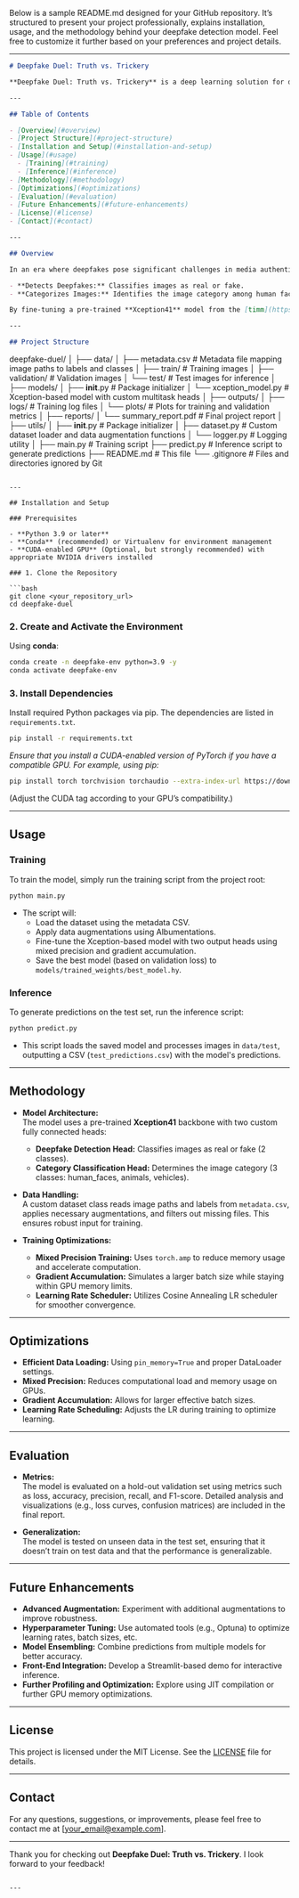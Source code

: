 Below is a sample README.md designed for your GitHub repository. It’s structured to present your project professionally, explains installation, usage, and the methodology behind your deepfake detection model. Feel free to customize it further based on your preferences and project details.

---

```markdown
# Deepfake Duel: Truth vs. Trickery

**Deepfake Duel: Truth vs. Trickery** is a deep learning solution for detecting and classifying deepfake images. This project aims to accurately distinguish between real and manipulated images while also categorizing images into one of three classes: human faces, animals, or vehicles. The system leverages transfer learning using an Xception-based model, enhanced with modern training techniques such as mixed precision and gradient accumulation.

---

## Table of Contents

- [Overview](#overview)
- [Project Structure](#project-structure)
- [Installation and Setup](#installation-and-setup)
- [Usage](#usage)
  - [Training](#training)
  - [Inference](#inference)
- [Methodology](#methodology)
- [Optimizations](#optimizations)
- [Evaluation](#evaluation)
- [Future Enhancements](#future-enhancements)
- [License](#license)
- [Contact](#contact)

---

## Overview

In an era where deepfakes pose significant challenges in media authenticity, this project focuses on developing a robust deep learning model that:

- **Detects Deepfakes:** Classifies images as real or fake.
- **Categorizes Images:** Identifies the image category among human faces, animals, or vehicles.

By fine-tuning a pre-trained **Xception41** model from the [timm](https://github.com/rwightman/pytorch-image-models) library, the system customizes the network into two separate heads: one for deepfake detection and one for category classification.

---

## Project Structure

```
deepfake-duel/
│
├── data/
│   ├── metadata.csv               # Metadata file mapping image paths to labels and classes
│   ├── train/                     # Training images
│   ├── validation/                # Validation images
│   └── test/                     # Test images for inference
│
├── models/
│   ├── __init__.py                # Package initializer
│   └── xception_model.py          # Xception-based model with custom multitask heads
│
├── outputs/
│   ├── logs/                     # Training log files
│   └── plots/                    # Plots for training and validation metrics
│
├── reports/
│   └── summary_report.pdf         # Final project report
│
├── utils/
│   ├── __init__.py                # Package initializer
│   ├── dataset.py                 # Custom dataset loader and data augmentation functions
│   └── logger.py                  # Logging utility
│
├── main.py                        # Training script
├── predict.py                     # Inference script to generate predictions
├── README.md                      # This file
└── .gitignore                     # Files and directories ignored by Git
```

---

## Installation and Setup

### Prerequisites

- **Python 3.9 or later**
- **Conda** (recommended) or Virtualenv for environment management
- **CUDA-enabled GPU** (Optional, but strongly recommended) with appropriate NVIDIA drivers installed

### 1. Clone the Repository

```bash
git clone <your_repository_url>
cd deepfake-duel
```

### 2. Create and Activate the Environment

Using **conda**:

```bash
conda create -n deepfake-env python=3.9 -y
conda activate deepfake-env
```

### 3. Install Dependencies

Install required Python packages via pip. The dependencies are listed in `requirements.txt`.

```bash
pip install -r requirements.txt
```

*Ensure that you install a CUDA-enabled version of PyTorch if you have a compatible GPU. For example, using pip:*

```bash
pip install torch torchvision torchaudio --extra-index-url https://download.pytorch.org/whl/cu118
```

(Adjust the CUDA tag according to your GPU’s compatibility.)

---

## Usage

### Training

To train the model, simply run the training script from the project root:

```bash
python main.py
```

- The script will:
  - Load the dataset using the metadata CSV.
  - Apply data augmentations using Albumentations.
  - Fine-tune the Xception-based model with two output heads using mixed precision and gradient accumulation.
  - Save the best model (based on validation loss) to `models/trained_weights/best_model.hy`.

### Inference

To generate predictions on the test set, run the inference script:

```bash
python predict.py
```

- This script loads the saved model and processes images in `data/test`, outputting a CSV (`test_predictions.csv`) with the model's predictions.

---

## Methodology

- **Model Architecture:**  
  The model uses a pre-trained **Xception41** backbone with two custom fully connected heads:
  - **Deepfake Detection Head:** Classifies images as real or fake (2 classes).
  - **Category Classification Head:** Determines the image category (3 classes: human_faces, animals, vehicles).

- **Data Handling:**  
  A custom dataset class reads image paths and labels from `metadata.csv`, applies necessary augmentations, and filters out missing files. This ensures robust input for training.

- **Training Optimizations:**
  - **Mixed Precision Training:** Uses `torch.amp` to reduce memory usage and accelerate computation.
  - **Gradient Accumulation:** Simulates a larger batch size while staying within GPU memory limits.
  - **Learning Rate Scheduler:** Utilizes Cosine Annealing LR scheduler for smoother convergence.

---

## Optimizations

- **Efficient Data Loading:** Using `pin_memory=True` and proper DataLoader settings.
- **Mixed Precision:** Reduces computational load and memory usage on GPUs.
- **Gradient Accumulation:** Allows for larger effective batch sizes.
- **Learning Rate Scheduling:** Adjusts the LR during training to optimize learning.

---

## Evaluation

- **Metrics:**  
  The model is evaluated on a hold-out validation set using metrics such as loss, accuracy, precision, recall, and F1-score. Detailed analysis and visualizations (e.g., loss curves, confusion matrices) are included in the final report.

- **Generalization:**  
  The model is tested on unseen data in the test set, ensuring that it doesn’t train on test data and that the performance is generalizable.

---

## Future Enhancements

- **Advanced Augmentation:** Experiment with additional augmentations to improve robustness.
- **Hyperparameter Tuning:** Use automated tools (e.g., Optuna) to optimize learning rates, batch sizes, etc.
- **Model Ensembling:** Combine predictions from multiple models for better accuracy.
- **Front-End Integration:** Develop a Streamlit-based demo for interactive inference.
- **Further Profiling and Optimization:** Explore using JIT compilation or further GPU memory optimizations.

---

## License

This project is licensed under the MIT License. See the [LICENSE](LICENSE) file for details.

---

## Contact

For any questions, suggestions, or improvements, please feel free to contact me at [your_email@example.com].

---

Thank you for checking out **Deepfake Duel: Truth vs. Trickery**. I look forward to your feedback!

```

---

